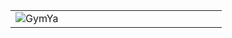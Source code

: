 <table align="center">
    <tr>
        <td align="center" width="25%">
            <img src="[https://raw.githubusercontent.com/GreemDev/ryuassets/refs/heads/main/RyujinxApp_1024.png](https://media.discordapp.net/attachments/932139431345930312/1254618536806973563/logo_2.png?ex=67812950&is=677fd7d0&hm=0e93e2ae8a961b6b1e921df99989885eac377d560f2af17d18afaa26c69af6ef&=&format=webp&quality=lossless&width=662&height=662)" alt="GymYa" >
        </td>
        <td align="center" width="75%">
